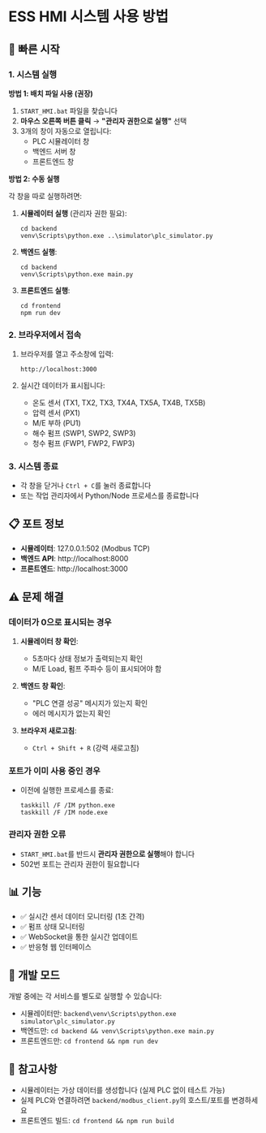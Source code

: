 # ESS HMI 시스템 사용 방법

## 🚀 빠른 시작

### 1. 시스템 실행

**방법 1: 배치 파일 사용 (권장)**

1. `START_HMI.bat` 파일을 찾습니다
2. **마우스 오른쪽 버튼 클릭** → **"관리자 권한으로 실행"** 선택
3. 3개의 창이 자동으로 열립니다:
   - PLC 시뮬레이터 창
   - 백엔드 서버 창
   - 프론트엔드 창

**방법 2: 수동 실행**

각 창을 따로 실행하려면:

1. **시뮬레이터 실행** (관리자 권한 필요):
   ```
   cd backend
   venv\Scripts\python.exe ..\simulator\plc_simulator.py
   ```

2. **백엔드 실행**:
   ```
   cd backend
   venv\Scripts\python.exe main.py
   ```

3. **프론트엔드 실행**:
   ```
   cd frontend
   npm run dev
   ```

### 2. 브라우저에서 접속

1. 브라우저를 열고 주소창에 입력:
   ```
   http://localhost:3000
   ```

2. 실시간 데이터가 표시됩니다:
   - 온도 센서 (TX1, TX2, TX3, TX4A, TX5A, TX4B, TX5B)
   - 압력 센서 (PX1)
   - M/E 부하 (PU1)
   - 해수 펌프 (SWP1, SWP2, SWP3)
   - 청수 펌프 (FWP1, FWP2, FWP3)

### 3. 시스템 종료

- 각 창을 닫거나 `Ctrl + C`를 눌러 종료합니다
- 또는 작업 관리자에서 Python/Node 프로세스를 종료합니다

## 📋 포트 정보

- **시뮬레이터**: 127.0.0.1:502 (Modbus TCP)
- **백엔드 API**: http://localhost:8000
- **프론트엔드**: http://localhost:3000

## ⚠️ 문제 해결

### 데이터가 0으로 표시되는 경우

1. **시뮬레이터 창 확인**:
   - 5초마다 상태 정보가 출력되는지 확인
   - M/E Load, 펌프 주파수 등이 표시되어야 함

2. **백엔드 창 확인**:
   - "PLC 연결 성공" 메시지가 있는지 확인
   - 에러 메시지가 없는지 확인

3. **브라우저 새로고침**:
   - `Ctrl + Shift + R` (강력 새로고침)

### 포트가 이미 사용 중인 경우

- 이전에 실행한 프로세스를 종료:
  ```
  taskkill /F /IM python.exe
  taskkill /F /IM node.exe
  ```

### 관리자 권한 오류

- `START_HMI.bat`를 반드시 **관리자 권한으로 실행**해야 합니다
- 502번 포트는 관리자 권한이 필요합니다

## 📊 기능

- ✅ 실시간 센서 데이터 모니터링 (1초 간격)
- ✅ 펌프 상태 모니터링
- ✅ WebSocket을 통한 실시간 업데이트
- ✅ 반응형 웹 인터페이스

## 🔧 개발 모드

개발 중에는 각 서비스를 별도로 실행할 수 있습니다:

- 시뮬레이터만: `backend\venv\Scripts\python.exe simulator\plc_simulator.py`
- 백엔드만: `cd backend && venv\Scripts\python.exe main.py`
- 프론트엔드만: `cd frontend && npm run dev`

## 📝 참고사항

- 시뮬레이터는 가상 데이터를 생성합니다 (실제 PLC 없이 테스트 가능)
- 실제 PLC와 연결하려면 `backend/modbus_client.py`의 호스트/포트를 변경하세요
- 프론트엔드 빌드: `cd frontend && npm run build`


